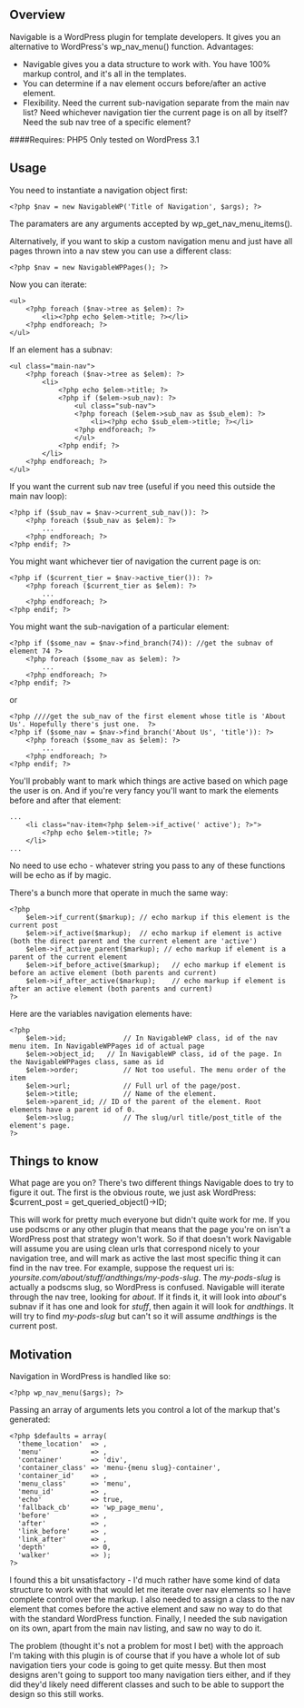 Overview
----
Navigable is a WordPress plugin for template developers. It gives you an alternative to WordPress's wp_nav_menu() function. Advantages:

* Navigable gives you a data structure to work with. You have 100% markup control, and it's all in the templates.
* You can determine if a nav element occurs before/after an active element.
* Flexibility. Need the current sub-navigation separate from the main nav list? Need whichever navigation tier the current page is on all by itself? Need the sub nav tree of a specific element?

####Requires:
PHP5
Only tested on WordPress 3.1

Usage
------
You need to instantiate a navigation object first:

    <?php $nav = new NavigableWP('Title of Navigation', $args); ?>

The paramaters are any arguments accepted by wp_get_nav_menu_items().

Alternatively, if you want to skip a custom navigation menu and just have all pages thrown into a nav stew you can use a different class:

    <?php $nav = new NavigableWPPages(); ?>

Now you can iterate:

    <ul>
        <?php foreach ($nav->tree as $elem): ?>
            <li><?php echo $elem->title; ?></li>
        <?php endforeach; ?>
    </ul>

If an element has a subnav:

    <ul class="main-nav">
        <?php foreach ($nav->tree as $elem): ?>
            <li>
                <?php echo $elem->title; ?>
                <?php if ($elem->sub_nav): ?>
                    <ul class="sub-nav">
                    <?php foreach ($elem->sub_nav as $sub_elem): ?>
                        <li><?php echo $sub_elem->title; ?></li>
                    <?php endforeach; ?>
                    </ul>
                <?php endif; ?>
            </li>
        <?php endforeach; ?>
    </ul>
	
If you want the current sub nav tree (useful if you need this outside the main nav loop):

    <?php if ($sub_nav = $nav->current_sub_nav()): ?>
        <?php foreach ($sub_nav as $elem): ?>
            ...
        <?php endforeach; ?>
    <?php endif; ?> 

You might want whichever tier of navigation the current page is on:

    <?php if ($current_tier = $nav->active_tier()): ?>
        <?php foreach ($current_tier as $elem): ?>
            ...
        <?php endforeach; ?>
    <?php endif; ?>

You might want the sub-navigation of a particular element:

    <?php if ($some_nav = $nav->find_branch(74)): //get the subnav of element 74 ?>
        <?php foreach ($some_nav as $elem): ?>
            ...
        <?php endforeach; ?>
    <?php endif; ?>
	
or

    <?php ////get the sub_nav of the first element whose title is 'About Us'. Hopefully there's just one.  ?>
    <?php if ($some_nav = $nav->find_branch('About Us', 'title')): ?>
        <?php foreach ($some_nav as $elem): ?>
            ...
        <?php endforeach; ?>
    <?php endif; ?>


You'll probably want to mark which things are active based on which page the user is on. And if you're very fancy you'll want to mark the elements before and after that element:

    ...
        <li class="nav-item<?php $elem->if_active(' active'); ?>">
            <?php echo $elem->title; ?>
        </li>
    ...

No need to use echo - whatever string you pass to any of these functions will be echo as if by magic.

There's a bunch more that operate in much the same way:

    <?php
        $elem->if_current($markup); // echo markup if this element is the current post
        $elem->if_active($markup);	// echo markup if element is active (both the direct parent and the current element are 'active')
        $elem->if_active_parent($markup); // echo markup if element is a parent of the current element
        $elem->if_before_active($markup);	// echo markup if element is before an active element (both parents and current)
        $elem->if_after_active($markup);	// echo markup if element is after an active element (both parents and current)
    ?>

Here are the variables navigation elements have: 

    <?php
        $elem->id;				// In NavigableWP class, id of the nav menu item. In NavigableWPPages id of actual page
        $elem->object_id;	// In NavigableWP class, id of the page. In the NavigableWPPages class, same as id
        $elem->order;			// Not too useful. The menu order of the item
        $elem->url;				// Full url of the page/post.
        $elem->title;			// Name of the element.
        $elem->parent_id; // ID of the parent of the element. Root elements have a parent id of 0.
        $elem->slug;			// The slug/url title/post_title of the element's page.
    ?>

Things to know
----
What page are you on? There's two different things Navigable does to try to figure it out. The first is the obvious route, we just ask WordPress: 
    $current_post = get_queried_object()->ID;

This will work for pretty much everyone but didn't quite work for me. If you use podscms or any other plugin that means that the page you're on isn't a WordPress post that strategy won't work. So if that doesn't work Navigable will assume you are using clean urls that correspond nicely to your navigation tree, and will mark as active the last most specific thing it can find in the nav tree. For example, suppose the request uri is: *yoursite.com/about/stuff/andthings/my-pods-slug*. The *my-pods-slug* is actually a podscms slug, so WordPress is confused. Navigable will iterate through the nav tree, looking for *about*. If it finds it, it will look into *about*'s subnav if it has one and look for *stuff*, then again it will look for *andthings*. It will try to find *my-pods-slug* but can't so it will assume *andthings* is the current post.


Motivation
-----
Navigation in WordPress is handled like so: 
 
	<?php wp_nav_menu($args); ?>

Passing an array of arguments lets you control a lot of the markup that's generated:

	<?php $defaults = array(
	  'theme_location'  => ,
	  'menu'            => , 
	  'container'       => 'div', 
	  'container_class' => 'menu-{menu slug}-container', 
	  'container_id'    => , 
	  'menu_class'      => 'menu', 
	  'menu_id'         => ,
	  'echo'            => true,
	  'fallback_cb'     => 'wp_page_menu',
	  'before'          => ,
	  'after'           => ,
	  'link_before'     => ,
	  'link_after'      => ,
	  'depth'           => 0,
	  'walker'          => );
	?>

I found this a bit unsatisfactory - I'd much rather have some kind of
data structure to work with that would let me iterate over nav elements
so I have complete control over the markup. I also needed to assign a
class to the nav element that comes before the active element and saw no
way to do that with the standard WordPress function. Finally, I needed
the sub navigation on its own, apart from the main nav listing, and saw
no way to do it.

The problem (thought it's not a problem for most I bet) with the approach I'm taking with this plugin is of course that if you have a whole lot of sub navigation tiers your code is going to get quite messy. But then most designs aren't going to support too many navigation tiers either, and if they did they'd likely need different classes and such to be able to support the design so this still works.

